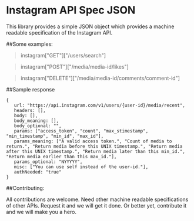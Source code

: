 # Instagram API Spec JSON

This library provides a simple JSON object which provides a machine readable specification of the Instagram API.

##Some examples:

> instagram["GET"]["/users/search"]

> instagram["POST"]["/media/media-id/likes"]

> instagram["DELETE"]["/media/media-id/comments/comment-id"]

##Sample response

    {
       url: "https://api.instagram.com/v1/users/{user-id}/media/recent",
       headers: [],
       body: [],
       body_meaning: [],
       body_optional: "",
       params: ["access_token", "count", "max_stimestamp", "min_timestamp", "min_id", "max_id"],
       params_meaning: ["A valid access token.", "Count of media to return.", "Return media before this UNIX timestamp.", "Return media after this UNIX timestamp.", "Return media later than this min_id.", "Return media earlier than this max_id."],
       params_optional: "NYYYYY",
       misc: ["You can use self instead of the user-id."],
       authNeeded: "true"
    }



##Contributing:

All contributions are welcome. Need other machine readable specifications of other APIs. Request it and we will get it done. Or better yet, contribute it and we will make you a hero.